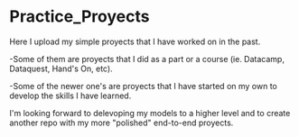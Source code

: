 # Practice_Proyects

Here I upload my simple proyects that I have worked on in the past. 

-Some of them are proyects that I did as a part or a course (ie. Datacamp, Dataquest, Hand's On, etc). 

-Some of the newer one's are proyects that I have started on my own to develop the skills I have learned. 

I'm looking forward to delevoping my models to a higher level and to create another repo with my more "polished" end-to-end proyects.
